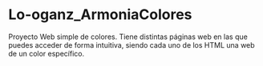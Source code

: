 # Lo-oganz_ArmoniaColores
Proyecto Web simple de colores.
Tiene distintas páginas web en las que puedes acceder de forma intuitiva, siendo cada uno de los HTML una web de un color específico.
